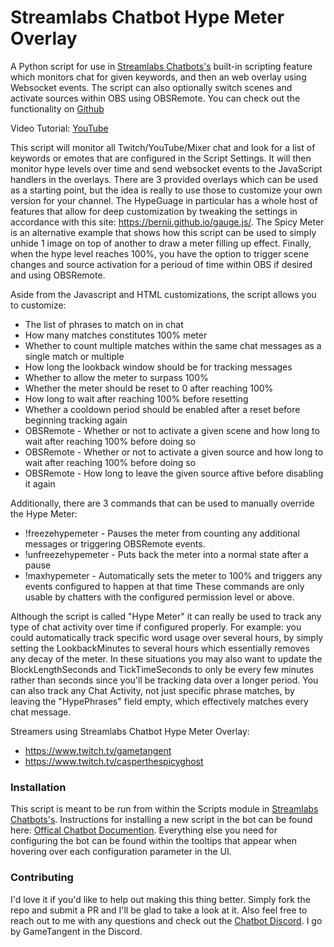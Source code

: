 # Streamlabs Chatbot Hype Meter Overlay
A Python script for use in [Streamlabs Chatbots's](https://streamlabs.com/chatbot) built-in scripting feature which monitors chat for given keywords, and then an web overlay using Websocket events. 
The script can also optionally switch scenes and activate sources within OBS using OBSRemote. 
You can check out the functionality on [Github](https://github.com/HyperNeon/Streamlabs-Chatbot-Hype-Meter-Overlay)

Video Tutorial: [YouTube](https://youtu.be/ZifIbMVmTBc)

This script will monitor all Twitch/YouTube/Mixer chat and look for a list of keywords or emotes that are configured in the Script Settings. It will then monitor hype levels over time and send websocket events to the JavaScript handlers in the overlays. There are 3 provided overlays which can be used as a starting point, but the idea is really to use those to customize your own version for your channel. The HypeGuage in particular has a whole host of features that allow for deep customization by tweaking the settings in accordance with this site: https://bernii.github.io/gauge.js/. The Spicy Meter is an alternative example that shows how this script can be used to simply unhide 1 image on top of another to draw a meter filling up effect. Finally, when the hype level reaches 100%, you have the option to trigger scene changes and source activation for a perioud of time within OBS if desired and using OBSRemote.

Aside from the Javascript and HTML customizations, the script allows you to customize:
* The list of phrases to match on in chat
* How many matches constitutes 100% meter
* Whether to count multiple matches within the same chat messages as a single match or multiple
* How long the lookback window should be for tracking messages
* Whether to allow the meter to surpass 100%
* Whether the meter should be reset to 0 after reaching 100%
* How long to wait after reaching 100% before resetting
* Whether a cooldown period should be enabled after a reset before beginning tracking again
* OBSRemote - Whether or not to activate a given scene and how long to wait after reaching 100% before doing so
* OBSRemote - Whether or not to activate a given source and how long to wait after reaching 100% before doing so
* OBSRemote - How long to leave the given source aftive before disabling it again


Additionally, there are 3 commands that can be used to manually override the Hype Meter:
* !freezehypemeter - Pauses the meter from counting any additional messages or triggering OBSRemote events. 
* !unfreezehypemeter - Puts back the meter into a normal state after a pause
* !maxhypemeter - Automatically sets the meter to 100% and triggers any events configured to happen at that time
These commands are only usable by chatters with the configured permission level or above. 

Although the script is called "Hype Meter" it can really be used to track any type of chat activity over time if configured properly. For example: you could automatically track specific word usage over several hours, by simply setting the LookbackMinutes to several hours which essentially removes any decay of the meter. In these situations you may also want to update the BlockLengthSeconds and TickTimeSeconds to only be every few minutes rather than seconds since you'll be tracking data over a longer period. You can also track any Chat Activity, not just specific phrase matches, by leaving the "HypePhrases" field empty, which effectively matches every chat message.

Streamers using Streamlabs Chatbot Hype Meter Overlay:
* https://www.twitch.tv/gametangent
* https://www.twitch.tv/casperthespicyghost

### Installation
This script is meant to be run from within the Scripts module in [Streamlabs Chatbots's](https://streamlabs.com/chatbot).
Instructions for installing a new script in the bot can be found here: [Offical Chatbot Documention](https://streamlabs.com/chatbot#Documentation.pdf).
Everything else you need for configuring the bot can be found within the tooltips that appear when hovering over each configuration parameter in the UI.

### Contributing
I'd love it if you'd like to help out making this thing better. Simply fork the repo and submit a PR and I'll be glad to take a look at it. Also feel free to reach out to me with any questions and check out the [Chatbot Discord](https://discordapp.com/invite/J4QMG5m). I go by GameTangent in the Discord.
